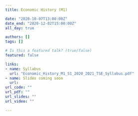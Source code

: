 ```yaml
---
title: Economic History (M1)

date: "2020-10-07T13:00:00Z"
date_end: "2020-12-02T15:00:00Z"
all_day: true

authors: []
tags: []

# Is this a featured talk? (true/false)
featured: false

links:
- name: Syllabus
  url: "Economic_History_M1_S1_2020_2021_TSE_Syllabus.pdf"
- name: Slides coming soon
  url: 
url_code: ""
url_pdf: ""
url_slides: ""
url_video: ""

---
```

